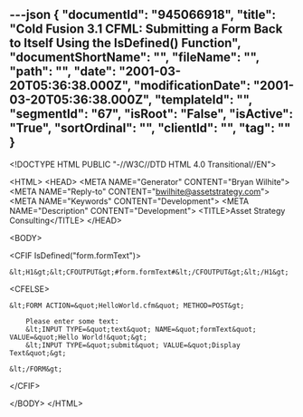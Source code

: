 ---json
{
  "documentId": "945066918",
  "title": "Cold Fusion 3.1 CFML: Submitting a Form Back to Itself Using the IsDefined() Function",
  "documentShortName": "",
  "fileName": "",
  "path": "",
  "date": "2001-03-20T05:36:38.000Z",
  "modificationDate": "2001-03-20T05:36:38.000Z",
  "templateId": "",
  "segmentId": "67",
  "isRoot": "False",
  "isActive": "True",
  "sortOrdinal": "",
  "clientId": "",
  "tag": ""
}
---

&lt;!DOCTYPE HTML PUBLIC &quot;-//W3C//DTD HTML 4.0 Transitional//EN&quot;&gt;

&lt;HTML&gt;
&lt;HEAD&gt;
    &lt;META NAME=&quot;Generator&quot; CONTENT=&quot;Bryan Wilhite&quot;&gt;
    &lt;META NAME=&quot;Reply-to&quot; CONTENT=&quot;bwilhite@assetstrategy.com&quot;&gt;
    &lt;META NAME=&quot;Keywords&quot; CONTENT=&quot;Development&quot;&gt;
    &lt;META NAME=&quot;Description&quot; CONTENT=&quot;Development&quot;&gt;
    &lt;TITLE&gt;Asset Strategy Consulting&lt;/TITLE&gt;
&lt;/HEAD&gt;

&lt;BODY&gt;

&lt;CFIF IsDefined(&quot;form.formText&quot;)&gt;

    &lt;H1&gt;&lt;CFOUTPUT&gt;#form.formText#&lt;/CFOUTPUT&gt;&lt;/H1&gt;

&lt;CFELSE&gt;

    &lt;FORM ACTION=&quot;HelloWorld.cfm&quot; METHOD=POST&gt;

        Please enter some text:
        &lt;INPUT TYPE=&quot;text&quot; NAME=&quot;formText&quot; VALUE=&quot;Hello World!&quot;&gt;
        &lt;INPUT TYPE=&quot;submit&quot; VALUE=&quot;Display Text&quot;&gt;

    &lt;/FORM&gt;

&lt;/CFIF&gt;

&lt;/BODY&gt;
&lt;/HTML&gt;
